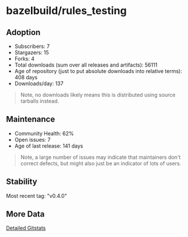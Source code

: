 # bazelbuild/rules_testing

## Adoption

- Subscribers: 7
- Stargazers: 15
- Forks: 4
- Total downloads (sum over all releases and artifacts): 56111
- Age of repository (just to put absolute downloads into relative terms): 408 days
- Downloads/day: 137

> Note, no downloads likely means this is distributed using source tarballs instead.

## Maintenance

- Community Health: 62%
- Open issues: 7
- Age of last release: 141 days

> Note, a large number of issues may indicate that maintainers don't correct defects, but might also
> just be an indicator of lots of users.

## Stability

Most recent tag: "v0.4.0"

## More Data

[Detailed Gitstats](/bazel-catalog/gitstats/bazelbuild/rules_testing)

